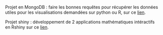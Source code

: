 Projet en MongoDB : faire les bonnes requêtes pour récupérer les données utiles pour les visualisations demandées sur python ou R, sur ce 
[lien](https://florian-guinard.github.io/Projet_MongoDB/).        


Projet shiny : développement de 2 applications mathématiques intéractifs en Rshiny sur ce [lien](https://ter-shiny-miashs.shinyapps.io/app1/).                                                                                                                                                                                                                                                      
